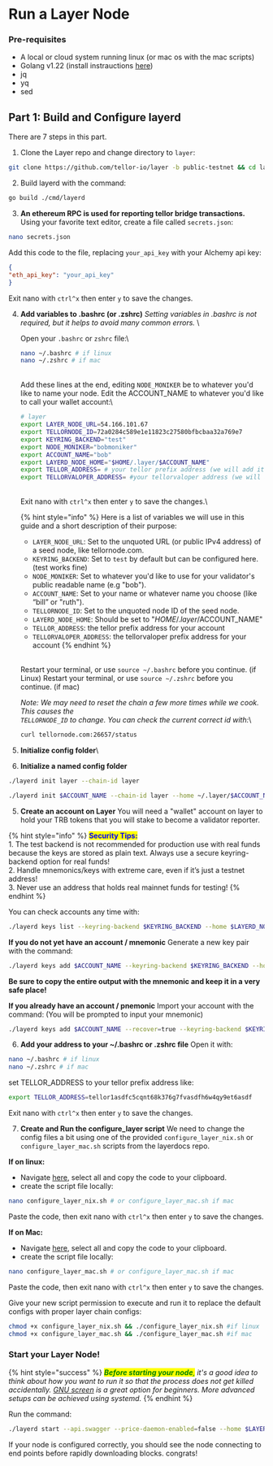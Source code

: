 # Run a Layer Node

### Pre-requisites

* A local or cloud system running linux (or mac os with the mac scripts)
* Golang v1.22 (install instrauctions [here](https://go.dev/doc/install))
* jq
* yq
* sed

## Part 1: Build and Configure layerd

There are 7 steps in this part.

1. Clone the Layer repo and change directory to `layer`:

```sh
git clone https://github.com/tellor-io/layer -b public-testnet && cd layer
```

2. Build layerd with the command:

```sh
go build ./cmd/layerd
```

3. **An ethereum RPC is used for reporting tellor bridge transactions.** Using your favorite text editor, create a file called `secrets.json`:

```sh
nano secrets.json
```

Add this code to the file, replacing `your_api_key` with your Alchemy api key:

```json
{
"eth_api_key": "your_api_key"
}
```

Exit nano with `ctrl^x` then enter `y` to save the changes.

4.  **Add variables to .bashrc (or .zshrc)** _Setting variables in .bashrc is not required, but it helps to avoid many common errors._ \


    Open your `.bashrc` or `zshrc` file:\


    ```sh
    nano ~/.bashrc # if linux
    nano ~/.zshrc # if mac
    ```

    \
    Add these lines at the end, editing `NODE_MONIKER` be to whatever you'd like to name your node. Edit the ACCOUNT\_NAME to whatever you'd like to call your wallet account:\


    ```sh
    # layer
    export LAYER_NODE_URL=54.166.101.67
    export TELLORNODE_ID=72a0284c589e1e11823c27580bfbcbaa32a769e7
    export KEYRING_BACKEND="test"
    export NODE_MONIKER="bobmoniker"
    export ACCOUNT_NAME="bob"
    export LAYERD_NODE_HOME="$HOME/.layer/$ACCOUNT_NAME"
    export TELLOR_ADDRESS= # your tellor prefix address (we will add it later)
    export TELLORVALOPER_ADDRESS= #your tellorvaloper address (we will add it later)
    ```

    \
    Exit nano with `ctrl^x` then enter `y` to save the changes.\


    {% hint style="info" %}
    Here is a list of variables we will use in this guide and a short description of their purpose:

    * `LAYER_NODE_URL`: Set to the unquoted URL (or public IPv4 address) of a seed node, like tellornode.com.
    * `KEYRING_BACKEND`: Set to `test` by default but can be configured here. (test works fine)
    * `NODE_MONIKER`: Set to whatever you'd like to use for your validator's public readable name (e.g "bob").
    * `ACCOUNT_NAME`: Set to your name or whatever name you choose (like “bill” or "ruth").
    * `TELLORNODE_ID`: Set to the unquoted node ID of the seed node.
    * `LAYERD_NODE_HOME`: Should be set to "$HOME/.layer/$ACCOUNT\_NAME"
    * `TELLOR_ADDRESS`: the tellor prefix address for your account
    * `TELLORVALOPER_ADDRESS`: the tellorvaloper prefix address for your account
    {% endhint %}

    \
    Restart your terminal, or use `source ~/.bashrc` before you continue. (if Linux) Restart your terminal, or use `source ~/.zshrc` before you continue. (if mac)

    _Note: We may need to reset the chain a few more times while we cook. This causes the_ \
    _`TELLORNODE_ID` to change. You can check the current correct id with:_\


    ```sh
    curl tellornode.com:26657/status
    ```
5. **Initialize config folder**\

6. **Initialize a named config folder**

```sh
./layerd init layer --chain-id layer
```



```sh
./layerd init $ACCOUNT_NAME --chain-id layer --home ~/.layer/$ACCOUNT_NAME
```

5. **Create an account on Layer** You will need a "wallet" account on layer to hold your TRB tokens that you will stake to become a validator reporter.

{% hint style="info" %}
<mark style="color:blue;">**Security Tips:**</mark> \
1\. The test backend is not recommended for production use with real funds because the keys are stored as plain text. Always use a secure keyring-backend option for real funds! \
2\. Handle mnemonics/keys with extreme care, even if it’s just a testnet address! \
3\. Never use an address that holds real mainnet funds for testing!
{% endhint %}

You can check accounts any time with:

```sh
./layerd keys list --keyring-backend $KEYRING_BACKEND --home $LAYERD_NODE_HOME
```

**If you do not yet have an account / mnemonic** Generate a new key pair with the command:

```sh
./layerd keys add $ACCOUNT_NAME --keyring-backend $KEYRING_BACKEND --home $LAYERD_NODE_HOME
```

**Be sure to copy the entire output with the mnemonic and keep it in a very safe place!**

**If you already have an account / pnemonic** Import your account with the command: (You will be prompted to input your mnemonic)

```sh
./layerd keys add $ACCOUNT_NAME --recover=true --keyring-backend $KEYRING_BACKEND --home $LAYERD_NODE_HOME
```

6. **Add your address to your \~/.bashrc or .zshrc file** Open it with:

```sh
nano ~/.bashrc # if linux
nano ~/.zshrc # if mac
```

set TELLOR\_ADDRESS to your tellor prefix address like:

```sh
export TELLOR_ADDRESS=tellor1asdfc5cqnt68k376g7fvasdfh6w4qy9et6asdf
```

Exit nano with `ctrl^x` then enter `y` to save the changes.

7. **Create and Run the configure\_layer script** We need to change the config files a bit using one of the provided `configure_layer_nix.sh` or `configure_layer_mac.sh` scripts from the layerdocs repo.

**If on linux:**

* Navigate [here](https://raw.githubusercontent.com/tellor-io/layerdocs/update-guide-working/public-testnet/configure\_layer\_nix.sh), select all and copy the code to your clipboard.
* create the script file locally:

```sh
nano configure_layer_nix.sh # or configure_layer_mac.sh if mac
```

Paste the code, then exit nano with `ctrl^x` then enter `y` to save the changes.

**If on Mac:**

* Navigate [here](https://raw.githubusercontent.com/tellor-io/layerdocs/update-guide-working/public-testnet/configure\_layer\_mac.sh), select all and copy the code to your clipboard.
* create the script file locally:

```sh
nano configure_layer_mac.sh # or configure_layer_mac.sh if mac
```

Paste the code, then exit nano with `ctrl^x` then enter `y` to save the changes.

Give your new script permission to execute and run it to replace the default configs with proper layer chain configs:

```sh
chmod +x configure_layer_nix.sh && ./configure_layer_nix.sh #if linux
chmod +x configure_layer_mac.sh && ./configure_layer_mac.sh #if mac
```

### Start your Layer Node!

{% hint style="success" %}
_<mark style="color:green;">**Before starting your node**</mark><mark style="color:green;">,</mark> it's a good idea to think about how you want to run it so that the process does not get killed accidentally._ [_GNU screen_](https://tellor.io/blog/how-to-manage-cli-applications-on-hosted-vms-with-screen/) _is a great option for beginners. More advanced setups can be achieved using systemd._
{% endhint %}

Run the command:

```sh
./layerd start --api.swagger --price-daemon-enabled=false --home $LAYERD_NODE_HOME
```

If your node is configured correctly, you should see the node connecting to end points before rapidly downloading blocks. congrats!
